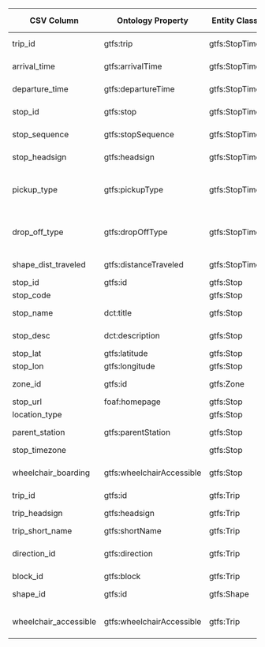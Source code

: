 | CSV Column           | Ontology Property | Entity Class | Rel. Entity Class | Subject Generation    | Join Condition | Datatype | Function Name | Function Output |
| --- | --- | --- | --- | --- | --- | --- | --- | --- |
| trip_id | gtfs:trip | gtfs:StopTime | gtfs:Trip | urn:trip:{trip_id} | stop_times.csv.trip_id = trips.csv.trip_id | IRI |  | generateTripIRI urn:trip:{trip_id} |
| arrival_time | gtfs:arrivalTime | gtfs:StopTime |  | urn:stop_time:{trip_id}_{stop_sequence} |  | schema:Time |  |  HH:MM:SS |
| departure_time | gtfs:departureTime | gtfs:StopTime |  | urn:stop_time:{trip_id}_{stop_sequence} |  | schema:Time |  |  HH:MM:SS |
| stop_id | gtfs:stop | gtfs:StopTime | gtfs:Stop | urn:stop:{stop_id} | stop_times.csv.stop_id = stops.csv.stop_id | IRI |  | generateStopIRI urn:stop:{stop_id} |
| stop_sequence | gtfs:stopSequence | gtfs:StopTime |  | urn:stop_time:{trip_id}_{stop_sequence} |  | xsd:nonNegativeInteger |  |  Non-negative integer |
| stop_headsign | gtfs:headsign | gtfs:StopTime |  | urn:stop_time:{trip_id}_{stop_sequence} |  | xsd:string | language neutral |  String |
| pickup_type | gtfs:pickupType | gtfs:StopTime | skos:Concept | urn:stop_time:{trip_id}_{stop_sequence} |  | IRI |  | mapPickupType Available, Not Available, Must Phone, Coordinate With Driver |
| drop_off_type | gtfs:dropOffType | gtfs:StopTime | skos:Concept | urn:stop_time:{trip_id}_{stop_sequence} |  | IRI |  | mapDropOffType Available, Not Available, Must Phone, Coordinate With Driver |
| shape_dist_traveled | gtfs:distanceTraveled | gtfs:StopTime |  | urn:stop_time:{trip_id}_{stop_sequence} |  | gtfs:nonNegativeFloat |  |  Float >= 0 |
| stop_id | gtfs:id | gtfs:Stop |  | urn:stop:{stop_id} |  | xsd:string |  |  String |
| stop_code |  | gtfs:Stop |  | urn:stop:{stop_id} |  | xsd:string |  |  String (custom) |
| stop_name | dct:title | gtfs:Stop |  | urn:stop:{stop_id} |  | xsd:string | language neutral |  Stop name |
| stop_desc | dct:description | gtfs:Stop |  | urn:stop:{stop_id} |  | xsd:string | language neutral |  Stop description |
| stop_lat | gtfs:latitude | gtfs:Stop |  | urn:stop:{stop_id} |  | geo:lat |  |  Float |
| stop_lon | gtfs:longitude | gtfs:Stop |  | urn:stop:{stop_id} |  | geo:long |  |  Float |
| zone_id | gtfs:id | gtfs:Zone |  | urn:zone:{zone_id} | stops.csv.zone_id = zones.csv.zone_id | xsd:string |  |  String |
| stop_url | foaf:homepage | gtfs:Stop |  | urn:stop:{stop_id} |  | xsd:anyURI |  |  URI |
| location_type |  | gtfs:Stop |  | urn:stop:{stop_id} |  | xsd:integer |  |  Integer (custom) |
| parent_station | gtfs:parentStation | gtfs:Stop | gtfs:Station | urn:stop:{stop_id} | stops.csv.parent_station = stops.csv.stop_id | IRI |  | generateStopIRI urn:stop:{parent_station} |
| stop_timezone |  | gtfs:Stop |  | urn:stop:{stop_id} |  | xsd:string |  |  String (custom) |
| wheelchair_boarding | gtfs:wheelchairAccessible | gtfs:Stop | skos:Concept | urn:stop:{stop_id} |  | IRI |  | mapWheelchairAccessible No information, Accesible, Inaccesible |
| trip_id | gtfs:id | gtfs:Trip |  | urn:trip:{trip_id} |  | xsd:string |  |  String |
| trip_headsign | gtfs:headsign | gtfs:Trip |  | urn:trip:{trip_id} |  | xsd:string | language neutral |  String |
| trip_short_name | gtfs:shortName | gtfs:Trip |  | urn:trip:{trip_id} |  | xsd:string |  |  String |
| direction_id | gtfs:direction | gtfs:Trip | skos:Concept | urn:trip:{trip_id} |  | IRI |  | mapDirection One Direction, Opposite Direction |
| block_id | gtfs:block | gtfs:Trip |  | urn:trip:{trip_id} |  | xsd:string |  |  String |
| shape_id | gtfs:id | gtfs:Shape |  | urn:shape:{shape_id} | trips.csv.shape_id = shapes.csv.shape_id | xsd:string |  |  String |
| wheelchair_accessible | gtfs:wheelchairAccessible | gtfs:Trip | skos:Concept | urn:trip:{trip_id} |  | IRI |  | mapWheelchairAccessible No information, Accesible, Inaccesible |


